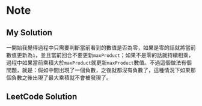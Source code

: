 # Note

## My Solution

一開始我覺得過程中只需要判斷當前看到的數值是否為零，如果是零的話就將當前數值更新為`1`，並且當前回合不要更新`maxProduct`；如果不是零的話就持續相乘，過程中如果當前乘積大於`maxProduct`就更新`maxProduct`數值。不過這個做法有個問題，就是：假如中間出現了一個負數，之後就都沒有負數了，這種情況下如果那個負數之後出現了最大乘積就不會被發現了。

## LeetCode Solution
